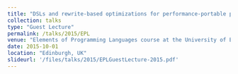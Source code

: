 ```yaml
---
title: "DSLs and rewrite-based optimizations for performance-portable parallel programming"
collection: talks
type: "Guest Lecture"
permalink: /talks/2015/EPL
venue: "Elements of Programming Languages course at the University of Edinburgh held by James Cheney"
date: 2015-10-01
location: "Edinburgh, UK"
slideurl: '/files/talks/2015/EPLGuestLecture-2015.pdf'
---
```

